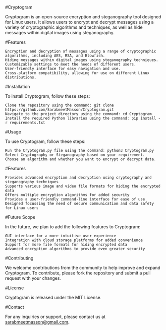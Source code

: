 #Cryptogram

Cryptogram is an open-source encryption and steganography tool designed for Linux users. It allows users to encrypt and decrypt messages using a variety of cryptographic algorithms and techniques, as well as hide messages within digital images using steganography.

#Features

    Encryption and decryption of messages using a range of cryptographic algorithms, including AES, RSA, and Blowfish.
    Hiding messages within digital images using steganography techniques.
    Customizable settings to meet the needs of different users.
    User-friendly interface for easy navigation and use.
    Cross-platform compatibility, allowing for use on different Linux distributions.

#Installation

To install Cryptogram, follow these steps:

    Clone the repository using the command: git clone https://github.com/SarabmeetMasson/Cryptogram.git
    Navigate to the project directory using the command: cd Cryptogram
    Install the required Python libraries using the command: pip install -r requirements.txt

#Usage

To use Cryptogram, follow these steps:

    Run the Cryptogram.py file using the command: python3 Cryptogram.py
    Select Cryptography or Steganography based on your requirement.
    Choose an algorithm and whether you want to encrypt or decrypt data.

#Features

    Provides advanced encryption and decryption using cryptography and steganography techniques
    Supports various image and video file formats for hiding the encrypted data
    Offers multiple encryption algorithms for added security
    Provides a user-friendly command-line interface for ease of use
    Designed focussing the need of secure communication and data safety for Linux users

#Future Scope

In the future, we plan to add the following features to Cryptogram:

    GUI interface for a more intuitive user experience
    Integration with cloud storage platforms for added convenience
    Support for more file formats for hiding encrypted data
    Advanced encryption algorithms to provide even greater security

#Contributing

We welcome contributions from the community to help improve and expand Cryptogram. To contribute, please fork the repository and submit a pull request with your changes.

#License

Cryptogram is released under the MIT License.

#Contact

For any inquiries or support, please contact us at sarabmeetmasson@gmail.com.